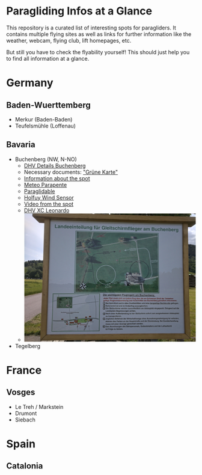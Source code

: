 # Paragliding Infos at a Glance

This repository is a curated list of interesting spots for paragliders.
It contains multiple flying sites as well as links for further information like the weather, webcam, flying club, lift homepages, etc.

But still you have to check the flyability yourself! 
This should just help you to find all information at a glance.

# Germany

## Baden-Wuerttemberg

* Merkur (Baden-Baden)
* Teufelsmühle (Loffenau)

## Bavaria

* Buchenberg (NW, N-NO)
  * [DHV Details Buchenberg](https://www.dhv.de/db2/details.php?qi=glp_details&item=408)
  * Necessary documents: ["Grüne Karte"](https://www.breitenbergbahn.de/fileadmin/PDF/Buchenberg/Flug-_und_Betriebsordnung/einweisung.pdf)
  * [Information about the spot](https://www.buchenbergbahn.de/sommer/drachen-gleitschirmfliegen/fluginformationen-buchenberg.html)
  * [Meteo Parapente](https://www.meteo-parapente.com/#/47.6066,10.8112,15)
  * [Paraglidable](https://paraglidable.com/?lat=47.543&lon=10.760&zoom=10)
  * [Holfuy Wind Sensor](https://holfuy.com/de/data/511)
  * [Video from the spot](https://www.youtube.com/watch?v=NoMOrcA8gws&t=27s)
  * [DHV XC Leonardo](https://www.dhv-xc.de/leonardo/index.php?op=list_flights&takeoffID=8838)
  * ![Signboard at landing](https://github.com/beckerpascal/paragliding-infos/blob/master/images/buchenberg_landing_sign.jpg)
* Tegelberg

# France

## Vosges

* Le Treh / Markstein
* Drumont
* Siebach
  
# Spain

## Catalonia

